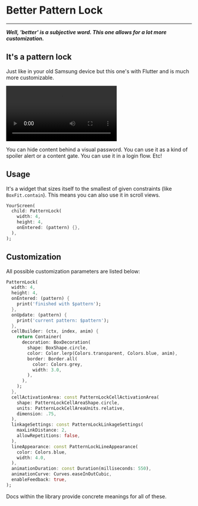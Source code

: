 # Better Pattern Lock

---

**_Well, 'better' is a subjective word. 
This one allows for a lot more customization._**

## It's a pattern lock

Just like in your old Samsung device but this one's 
with Flutter and is much more customizable.

![](https://github.com/scisdev/better_pattern_lock/blob/master/media/demo.webm)

You can hide content behind a visual password. 
You can use it as a kind of spoiler alert or a content gate. 
You can use it in a login flow. Etc!

## Usage

It's a widget that sizes itself to the smallest 
of given constraints (like `BoxFit.contain`).
This means you can also use it in scroll views.

```dart
YourScreen(
  child: PatternLock(
    width: 4,
    height: 4,
    onEntered: (pattern) {},
  ),
);
```



## Customization

All possible customization parameters are listed below:

```dart
PatternLock(
  width: 4,
  height: 4,
  onEntered: (pattern) {
    print('finished with $pattern');
  },
  onUpdate: (pattern) {
    print('current pattern: $pattern');
  },
  cellBuilder: (ctx, index, anim) {
    return Container(
      decoration: BoxDecoration(
        shape: BoxShape.circle,
        color: Color.lerp(Colors.transparent, Colors.blue, anim),
        border: Border.all(
          color: Colors.grey,
          width: 3.0,
        ),
      ),
    );
  },
  cellActivationArea: const PatternLockCellActivationArea(
    shape: PatternLockCellAreaShape.circle,
    units: PatternLockCellAreaUnits.relative,
    dimension: .75,
  ),
  linkageSettings: const PatternLockLinkageSettings(
    maxLinkDistance: 2,
    allowRepetitions: false,
  ),
  lineAppearance: const PatternLockLineAppearance(
    color: Colors.blue,
    width: 4.0,
  ),
  animationDuration: const Duration(milliseconds: 550),
  animationCurve: Curves.easeInOutCubic,
  enableFeedback: true,
);
```

Docs within the library provide concrete meanings for all of these.